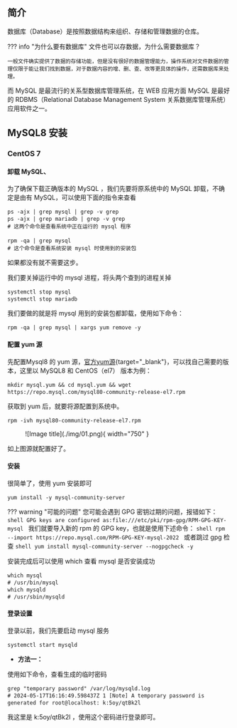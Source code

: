 
## **简介**

数据库（Database）是按照数据结构来组织、存储和管理数据的仓库。

??? info "为什么要有数据库"
    文件也可以存数据，为什么需要数据库？

    一般文件确实提供了数据的存储功能，但是没有很好的数据管理能力，操作系统对文件数据的管理仅限于能让我们找到数据，对于数据内容的增、删、查、改等更具体的操作，还需数据库来处理。

而 MySQL 是最流行的关系型数据库管理系统，在 WEB 应用方面 MySQL 是最好的 RDBMS（Relational Database Management System  关系数据库管理系统）应用软件之一。


## **MySQL8 安装**

### **CentOS 7**

#### **卸载 MySQL**、

为了确保下载正确版本的 MySQL ，我们先要将原系统中的 MySQL 卸载，不确定是由有 MySQL，可以使用下面的指令来查看

```shell
ps -ajx | grep mysql | grep -v grep
ps -ajx | grep mariadb | grep -v grep
# 这两个命令是查看系统中正在运行的 mysql 程序

rpm -qa | grep mysql 
# 这个命令是查看系统安装 mysql 时使用到的安装包
```

如果都没有就不需要这步。

我们要关掉运行中的 mysql 进程，将头两个查到的进程关掉

```shell
systemctl stop mysql
systemctl stop mariadb
```

我们要做的就是将 mysql 用到的安装包都卸载，使用如下命令：

```shell
rpm -qa | grep mysql | xargs yum remove -y
```

#### **配置 yum 源**

先配置Mysql8 的 yum 源，[官方yum源](https://repo.mysql.com/){target="_blank"}，可以找自己需要的版本，这里以 MySQL8 和 CentOS（el7） 版本为例：

```shell
mkdir mysql.yum && cd mysql.yum && wget https://repo.mysql.com/mysql80-community-release-el7.rpm
```

获取到 yum 后，就要将源配置到系统中。

```shell
rpm -ivh mysql80-community-release-el7.rpm
```

<figure markdown="span">
  ![Image title](./img/01.png){ width="750" }
</figure>

如上图源就配置好了。


#### **安装**

很简单了，使用 yum 安装即可

```shell
yum install -y mysql-community-server
```

??? warning "可能的问题"
    您可能会遇到 GPG 密钥过期的问题，报错如下：
    ```shell
    GPG keys are configured as:file:///etc/pki/rpm-gpg/RPM-GPG-KEY-mysql
    ```
    我们就要导入新的 rpm 的 GPG key，也就是使用下述命令：
    ```shell
    rpm --import https://repo.mysql.com/RPM-GPG-KEY-mysql-2022
    ```
    或者跳过 gpg 检查
    ```shell
    yum install mysql-community-server --nogpgcheck -y
    ```

安装完成后可以使用 which 查看 mysql 是否安装成功

```shell
which mysql
# /usr/bin/mysql
which mysqld
# /usr/sbin/mysqld
```

#### **登录设置**

登录以前，我们先要启动 mysql 服务

```shell
systemctl start mysqld
```

- **方法一：**

使用如下命令，查看生成的临时密码

```shell
grep "temporary password" /var/log/mysqld.log
# 2024-05-17T16:16:49.598437Z 1 [Note] A temporary password is generated for root@localhost: k:5oy/qtBk2l
```

我这里是 k:5oy/qtBk2l ，使用这个密码进行登录即可。

```shell

```